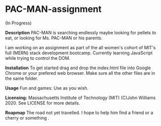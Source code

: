 # PAC-MAN-assignment 
(In Progress)

**Description**  PAC-MAN is searching endlessly maybe looking for pellets to eat, or looking for Ms. PAC-MAN or his parents.  

I am working on an assignment as part of the all women's cohort of MIT's full (MERN) stack development bootcamp.  Currently learning JavaScript while trying to control the DOM.

**Installation**  To get started drag and drop the index.html file into Google Chrome or your prefered web browser.  Make sure all the other files are in the same folder.

**Usage**  Fun and games:  Use as you wish.

**Licensing:**   Massachusetts Institute of Technology (MIT) (C)John Williams 2020. See LICENSE for more details.

**Roapmap**  The road not yet travelled.  I hope to help him find a friend or a cherry or something .
